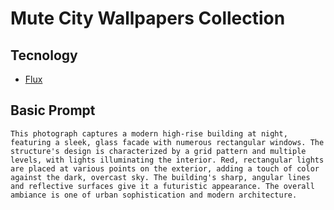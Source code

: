 # Mute City Wallpapers Collection

## Tecnology

- [Flux](https://huggingface.co/spaces/black-forest-labs/FLUX.1-dev)

## Basic Prompt

```
This photograph captures a modern high-rise building at night, featuring a sleek, glass facade with numerous rectangular windows. The structure's design is characterized by a grid pattern and multiple levels, with lights illuminating the interior. Red, rectangular lights are placed at various points on the exterior, adding a touch of color against the dark, overcast sky. The building's sharp, angular lines and reflective surfaces give it a futuristic appearance. The overall ambiance is one of urban sophistication and modern architecture.
```
